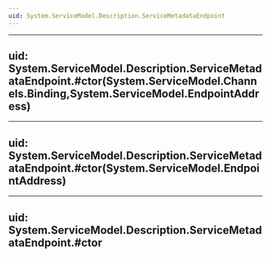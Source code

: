 ```yaml
---
uid: System.ServiceModel.Description.ServiceMetadataEndpoint
---
```


---
uid: System.ServiceModel.Description.ServiceMetadataEndpoint.#ctor(System.ServiceModel.Channels.Binding,System.ServiceModel.EndpointAddress)
---

---
uid: System.ServiceModel.Description.ServiceMetadataEndpoint.#ctor(System.ServiceModel.EndpointAddress)
---

---
uid: System.ServiceModel.Description.ServiceMetadataEndpoint.#ctor
---
